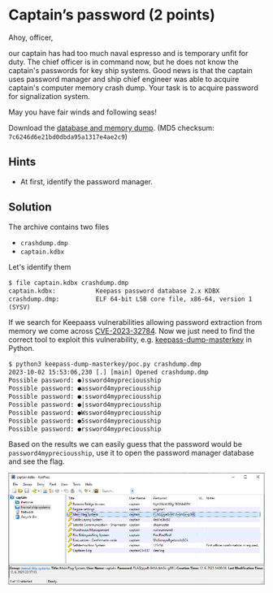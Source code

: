 # Captain’s password (2 points)

Ahoy, officer,

our captain has had too much naval espresso and is temporary unfit for duty. The chief officer is in command now, but he
does not know the captain's passwords for key ship systems. Good news is that the captain uses password manager and ship
chief engineer was able to acquire captain's computer memory crash dump. Your task is to acquire password for
signalization system.

May you have fair winds and following seas!

Download the [database and memory dump](captains_password.zip).
(MD5 checksum: `7c6246d6e21bd0dbda95a1317e4ae2c9`)

## Hints

* At first, identify the password manager.

## Solution

The archive contains two files

* `crashdump.dmp`
* `captain.kdbx`

Let's identify them

```console
$ file captain.kdbx crashdump.dmp
captain.kdbx:           Keepass password database 2.x KDBX
crashdump.dmp:          ELF 64-bit LSB core file, x86-64, version 1 (SYSV)
```

If we search for Keepaass vulnerabilities allowing password extraction from memory we come across [CVE-2023-32784]. Now
we just need to find the correct tool to exploit this vulnerability, e.g. [keepass-dump-masterkey] in Python.

```console
$ python3 keepass-dump-masterkey/poc.py crashdump.dmp
2023-10-02 15:53:06,230 [.] [main] Opened crashdump.dmp
Possible password: ●)ssword4mypreciousship
Possible password: ●assword4mypreciousship
Possible password: ●:ssword4mypreciousship
Possible password: ●|ssword4mypreciousship
Possible password: ●Wssword4mypreciousship
Possible password: ●5ssword4mypreciousship
Possible password: ●rssword4mypreciousship
```

Based on the results we can easily guess that the password would be `password4mypreciousship`, use it to open the
password manager database and see the flag.

![Keepass with FLAG](keepass-flag.png)

[CVE-2023-32784]: https://cve.mitre.org/cgi-bin/cvename.cgi?name=CVE-2023-32784

[keepass-dump-masterkey]: https://github.com/CMEPW/keepass-dump-masterkey
